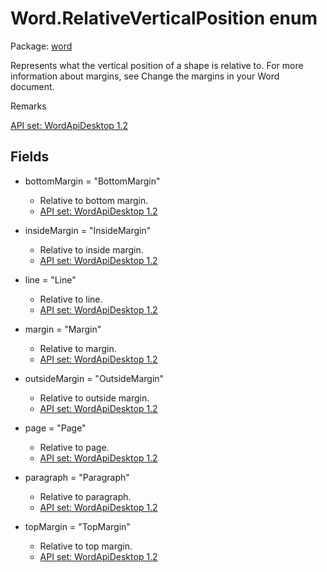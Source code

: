 # Word.RelativeVerticalPosition enum

Package: [word](/en-us/javascript/api/word)

Represents what the vertical position of a shape is relative to. For more information about margins, see Change the margins in your Word document.

Remarks

[ API set: WordApiDesktop 1.2 ](/en-us/javascript/api/requirement-sets/word/word-api-requirement-sets)

## Fields

- bottomMargin = "BottomMargin"
  - Relative to bottom margin.
  - [ API set: WordApiDesktop 1.2 ](/en-us/javascript/api/requirement-sets/word/word-api-requirement-sets)

- insideMargin = "InsideMargin"
  - Relative to inside margin.
  - [ API set: WordApiDesktop 1.2 ](/en-us/javascript/api/requirement-sets/word/word-api-requirement-sets)

- line = "Line"
  - Relative to line.
  - [ API set: WordApiDesktop 1.2 ](/en-us/javascript/api/requirement-sets/word/word-api-requirement-sets)

- margin = "Margin"
  - Relative to margin.
  - [ API set: WordApiDesktop 1.2 ](/en-us/javascript/api/requirement-sets/word/word-api-requirement-sets)

- outsideMargin = "OutsideMargin"
  - Relative to outside margin.
  - [ API set: WordApiDesktop 1.2 ](/en-us/javascript/api/requirement-sets/word/word-api-requirement-sets)

- page = "Page"
  - Relative to page.
  - [ API set: WordApiDesktop 1.2 ](/en-us/javascript/api/requirement-sets/word/word-api-requirement-sets)

- paragraph = "Paragraph"
  - Relative to paragraph.
  - [ API set: WordApiDesktop 1.2 ](/en-us/javascript/api/requirement-sets/word/word-api-requirement-sets)

- topMargin = "TopMargin"
  - Relative to top margin.
  - [ API set: WordApiDesktop 1.2 ](/en-us/javascript/api/requirement-sets/word/word-api-requirement-sets)